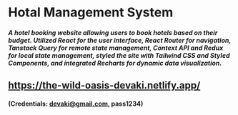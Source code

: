 # Hotal Management System 
##### A hotel booking website allowing users to book hotels based on their budget. Utilized React for the user interface, React Router for navigation, Tanstack Query for remote state management, Context API and Redux for local state management, styled the site with Tailwind CSS and Styled Components, and integrated Recharts for dynamic data visualization.

## https://the-wild-oasis-devaki.netlify.app/
#### (Credentials: devaki@gmail.com, pass1234)
